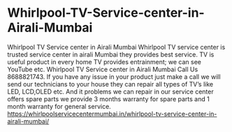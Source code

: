 # Whirlpool-TV-Service-center-in-Airali-Mumbai
Whirlpool TV Service center in Airali Mumbai Whirlpool TV service center is trusted service center in airali Mumbai they provides best service. TV is useful product in every home TV provides entrainment; we can see YouTube etc. Whirlpool TV Service center in Airali Mumbai Call Us 8688821743. If you have any issue in your product just make a call we will send our technicians to your house they can repair all types of TV’s like LED, LCD,OLED etc. And it problems we can repair in our service center offers spare parts we provide 3 months warranty for spare parts and 1 month warranty for general service. https://whirlpoolservicecentermumbai.in/whirlpool-tv-service-center-in-airali-mumbai/
